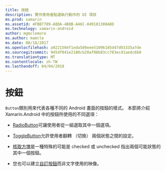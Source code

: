 ```yaml
---
title: 按鈕
description: 實作使用者點選執行動作的 UI 項目
ms.prod: xamarin
ms.assetid: 4FBB7789-A8DA-4B8B-A46C-849181388A8D
ms.technology: xamarin-android
author: mgmclemore
ms.author: mamcle
ms.date: 08/18/2017
ms.openlocfilehash: a9221504f1eda589eee51096185d47d93335a7de
ms.sourcegitcommit: 945df041e2180cb20af08b83cc703ecd1aedc6b0
ms.translationtype: MT
ms.contentlocale: zh-TW
ms.lasthandoff: 04/04/2018
---
```

# <a name="buttons"></a>按鈕

`Button`類別用來代表各種不同的 Android 畫面的按鈕的樣式。 本節將介紹 Xamarin.Android 中的按鈕所使用的不同選項：

-   [RadioButton](~/android/user-interface/controls/buttons/radio-button.md)可讓使用者從一組選取其中一個選項。

-   [ToggleButton](~/android/user-interface/controls/buttons/toggle-button.md)允許使用者翻轉 （切換） 兩個狀態之間的設定。

-   [核取方塊](~/android/user-interface/controls/buttons/check-box.md)是一種特殊的可能是 checked 或 unchecked 指出兩個可能狀態的其中一個按鈕。

-   您也可以建立[自訂按鈕](~/android/user-interface/controls/buttons/custom-button.md)而非文字使用的映像。
